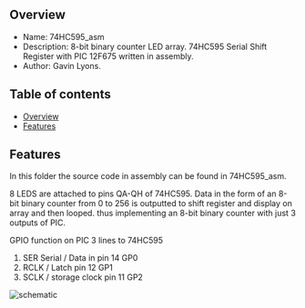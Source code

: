 
Overview
--------------------------------------------
* Name: 74HC595_asm
* Description: 8-bit binary counter LED array. 74HC595 Serial Shift Register with PIC 12F675
written in assembly.
* Author: Gavin Lyons.

Table of contents
---------------------------

  * [Overview](#overview)
  * [Features](#features)

Features
----------------------

In this folder the source code in assembly can be found in 74HC595_asm.

8 LEDS are attached to pins QA-QH of 74HC595. Data in the form of 
an 8-bit binary counter from 0 to 256 is outputted to shift register
and display on array and then looped. thus implementing an 8-bit 
binary counter with just 3 outputs of PIC. 


GPIO function on PIC 3 lines to 74HC595

1. SER Serial / Data in pin 14   GP0
2. RCLK / Latch pin 12  GP1
3. SCLK / storage clock pin 11  GP2



![schematic ](https://github.com/gavinlyonsrepo/pic_12F675_projects/blob/master/images/shift.png)

